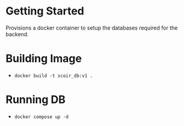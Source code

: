# Getting Started

Provisions a docker container to setup the databases required for the backend.

# Building Image

- `docker build -t scoir_db:v1 .`

# Running DB

- `docker compose up -d`
